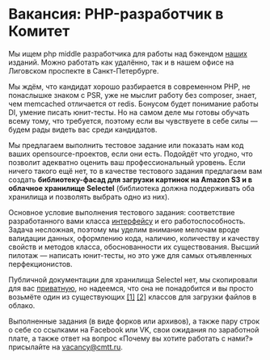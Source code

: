 # Вакансия: PHP-разработчик в Комитет

Мы ищем php middle разработчика для работы над бэкендом [наших](https://cmtt.ru) изданий. Можно работать как удалённо, так и в нашем офисе на Лиговском проспекте в Санкт-Петербурге.

Мы ждём, что кандидат хорошо разбирается в современном PHP, не понаслышке знаком с PSR, уже не мыслит работу без composer, знает, чем memcached отличается от redis. Бонусом будет понимание работы DI, умение писать юнит-тесты. Но на самом деле мы готовы обучать всему тому, что требуется, поэтому если вы чувствуете в себе силы — будем рады видеть вас среди кандидатов.

Мы предлагаем выполнить тестовое задание или показать нам код ваших opensource-проектов, если они есть. Подойдёт что угодно, что позволит адекватно оценить ваш профессиональный уровень. Если ничего такого ещё нет, то в качестве тестового задания предлагаем вам создать **библиотеку-фасад для загрузки картинок на Amazon S3 и в облачное хранилище Selectel** (библиотека должна поддерживать оба хранилища и позволять выбрать одно из них).

Основное условие выполнения тестового задания: соответствие разработанного вами класса [интерфейсу](src/UploaderInterface.php) и его работоспособность. Задача несложная, поэтому мы уделим внимание мелочам вроде валидации данных, оформлению кода, наличию, количеству и качеству свойств и методов класса, обоснованности их существования. Высший пилотаж — написать юнит-тесты, но это уже для самых отъявленных перфекционистов.

Публичной документации для хранилища Selectel нет, мы скопировали для вас [приватную](selectel-api.html), но надеемся, что она не понадобится и вы просто возьмёте один из существующих [[1]](https://github.com/easmith/selectel-storage-php-class) [[2]](https://github.com/forumhouse-oss/selectel-storage-api) классов для загрузки файлов в облако.

Выполненные задания (в виде форков или архивов), а также пару строк о себе со ссылками на Facebook или VK, свои ожидания по заработной плате, а также ответ на вопрос «Почему вы хотите работать с нами?» присылайте на [vacancy@cmtt.ru](mailto:vacancy@cmtt.ru).
